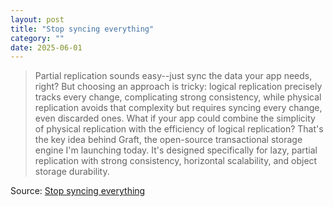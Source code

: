 ```yaml
---
layout: post
title: "Stop syncing everything"
category: ""
date: 2025-06-01
---
```


>Partial replication sounds easy--just sync the data your app needs, right? But choosing an approach is tricky: logical replication precisely tracks every change, complicating strong consistency, while physical replication avoids that complexity but requires syncing every change, even discarded ones. What if your app could combine the simplicity of physical replication with the efficiency of logical replication? That's the key idea behind Graft, the open-source transactional storage engine I'm launching today. It's designed specifically for lazy, partial replication with strong consistency, horizontal scalability, and object storage durability.

Source: [Stop syncing everything](https://sqlsync.dev/posts/stop-syncing-everything/)
